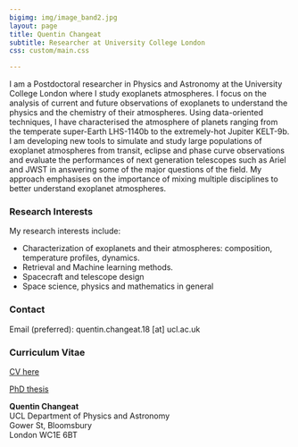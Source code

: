 ```yaml
---
bigimg: img/image_band2.jpg
layout: page
title: Quentin Changeat
subtitle: Researcher at University College London
css: custom/main.css

---
```


I am a Postdoctoral researcher in Physics and Astronomy at the University College London where I study exoplanets atmospheres. I focus on the analysis of current and future observations of exoplanets to understand the physics and the chemistry of their atmospheres. Using data-oriented techniques, I have characterised the atmosphere of planets ranging from the temperate super-Earth LHS-1140b to the extremely-hot Jupiter KELT-9b. I am developing new tools to simulate and study large  populations of exoplanet atmospheres from transit, eclipse and phase curve observations and evaluate the performances of next generation telescopes such as Ariel and JWST in answering some of the major questions of the field. My approach emphasises on the importance of mixing multiple disciplines to better understand exoplanet atmospheres.
 

### Research Interests
My research interests include:

- Characterization of exoplanets and their atmospheres: composition, temperature profiles, dynamics.
- Retrieval and Machine learning methods.
- Spacecraft and telescope design
- Space science, physics and mathematics in general


### Contact
Email (preferred): quentin.changeat.18 [at] ucl.ac.uk 

### Curriculum Vitae
[CV here](img/cv_quentin_changeat.pdf)

[PhD thesis](https://liveuclac-my.sharepoint.com/:b:/g/personal/ucapqch_ucl_ac_uk/EbUUk7ogPXVMrgRNv1yby5ABcuFv7nszdmY9Fc0n9sWjfA)

**Quentin Changeat**  
UCL Department of Physics and Astronomy <br />
Gower St, Bloomsbury <br />
London WC1E 6BT

